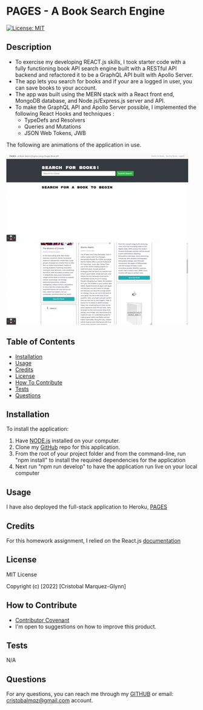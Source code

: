 # PAGES - A Book Search Engine
  [![License: MIT](https://img.shields.io/badge/License-MIT-yellow.svg)](https://opensource.org/licenses/MIT)

  ## Description
  
  - To exercise my developing REACT.js skills, I took starter code with a fully functioning book API search engine built with a RESTful API backend and refactored it to be a GraphQL API built with Apollo Server.
  - The app lets you search for books and if your are a logged in user, you can save books to your account.
  - The app was built using the MERN stack with a React front end, MongoDB database, and Node.js/Express.js server and API.
  - To make the GraphQL API and Apollo Server possible, I implemented the following React Hooks and techniques :
    - TypeDefs and Resolvers
    - Queries and Mutations
    - JSON Web Tokens, JWB
    
    
  The following are animations of the application in use.

  ![Image1](./client/src/images/giphy1.gif)   
  ![Image2](./client/src/images/giphy2.gif)
    
   
   
  ## Table of Contents
   
  - [Installation](#installation)
  - [Usage](#usage)
  - [Credits](#credits)
  - [License](#license)
  - [How To Contribute](#how_to_contribute)
  - [Tests](#tests)
  - [Questions](#questions)
  
  ## Installation
  
  To install the application:
  1) Have [NODE.js](https://nodejs.org/en/download/) installed on your computer. 
  2) Clone my [GitHub](https://github.com/CM-GDev/Pages-A-Book-Search-Engine) repo for this application.
  3) From the root of your project folder and from the command-line, run "npm install" to install the required dependencies for the application
  4) Next run "npm run develop" to have the application run live on your local computer
  
  ## Usage
  
  I have also deployed the full-stack application to Heroku, [PAGES](https://arcane-citadel-66789.herokuapp.com/)   
    
  ## Credits

  For this homework assignment, I relied on the React.js [documentation](https://reactjs.org/)  
  
  ## License
  
  MIT License

  Copyright (c) [2022] [Cristobal Marquez-Glynn]
  
  ## How to Contribute
  
  - [Contributor Covenant](https://www.contributor-covenant.org/) 
  - I'm open to suggestions on how to improve this product.
  
  ## Tests
  
  N/A
  
  ## Questions
   
  For any questions, you can reach me through my [GITHUB](https://github.com/CM-GDev) or email: cristobalmqz@gmail.com account. 

